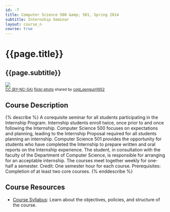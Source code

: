 ```yaml
---
id: -7
title: Computer Science 500 &amp; 501, Spring 2014
subtitle: Internship Seminar
layout: course_n
course: true
---
```


# {{page.title}}
## {{page.subtitle}}

<a title="gears_macro_1159" href="http://flickr.com/photos/101440531@N06/12903187295"><img class="img-responsive-tight" src="http://farm4.static.flickr.com/3783/12903187295_6266ba0ddf_z.jpg" /></a><br /><small><a href="http://creativecommons.org/licenses/by-nc-sa/2.0/">CC (BY-NC-SA)</a> <a title="gears_macro_1159" href="http://flickr.com/photos/101440531@N06/12903187295">flickr photo</a> shared by <a href="http://flickr.com/people/101440531@N06">cold_penguin1952</a></small>

## Course Description

{% describe %}
A corequisite seminar for all students participating in the Internship Program.  Internship students enroll twice, once
prior to and once following the Internship. Computer Science 500 focuses on expectations and planning, leading to the
Internship Proposal required for all students planning an internship.  Computer Science 501 provides the opportunity for
students who have completed the Internship to prepare written and oral reports on the Internship experience. The
student, in consultation with the faculty of the Department of Computer Science, is responsible for arranging for an
acceptable internship.  The courses meet together weekly for one-half a semester. Credit: One semester hour for each
course. Prerequisites: Completion of at least two core courses.
{% enddescribe %}

## Course Resources

<ul class="fa-ul">

<li><i class="fa-li fa fa-arrow-right"></i><a href="{{site.baseurl}}teaching/cs500501S2014/provide/syllabus/cs500501-syllabus.pdf"
class="major">Course Syllabus</a>: Learn about the objectives, policies, and structure of the course.

</ul>
